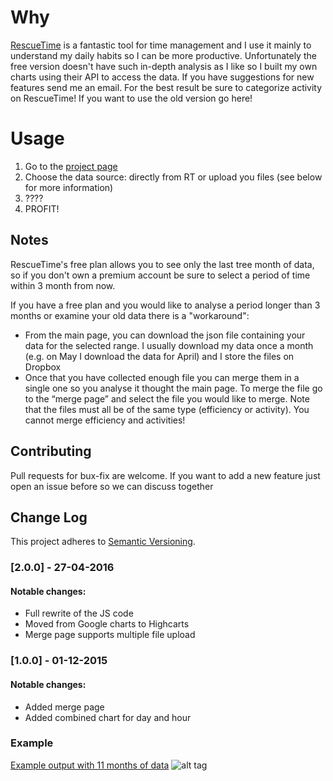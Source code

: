 # Why

[RescueTime](https://www.rescuetime.com) is a fantastic tool for time management and I use it mainly to understand my daily habits so I can be more productive.
Unfortunately the free version doesn't have such in-depth analysis as I like so I built my own charts using their API to access the data.
If you have suggestions for new features send me an email.
For the best result be sure to categorize activity on RescueTime!
If you want to use the old version go here!

# Usage

1.  Go to the [project page](http://ilbonte.github.io/rescuetime-again/)
2.  Choose the data source: directly from RT or upload you files (see below for more information)
3.  ????
4.  PROFIT!

## Notes

RescueTime's free plan allows you to see only the last tree month of data, so if you don't own a premium account be sure to select a period of time within 3 month from now.

If you have a free plan and you would like to analyse a period longer than 3 months or examine your old data there is a "workaround":
* From the main page, you can download the json file containing your data for the selected range. I usually download my data once a month (e.g. on May I download the data for April) and I store the files on Dropbox
* Once that you have collected enough file you can merge them in a single one so you analyse it thought the main page. To merge the file go to the “merge page” and select the file you would like to merge. Note that the files must all be of the same type (efficiency or activity). You cannot merge efficiency and activities!


## Contributing

Pull requests for bux-fix are welcome. If you want to add a new feature just open an issue before so we can discuss together

## Change Log
This project adheres to [Semantic Versioning](http://semver.org/).

### [2.0.0] - 27-04-2016
#### Notable changes:
- Full rewrite of the JS code
- Moved from Google charts to Highcarts
- Merge page supports multiple file upload

### [1.0.0] - 01-12-2015
#### Notable changes:
- Added merge page
- Added combined chart for day and hour

### Example
[Example output with 11 months of data](http://i.imgur.com/h1PElrI.png)
![alt tag](http://i.imgur.com/h1PElrI.png)
